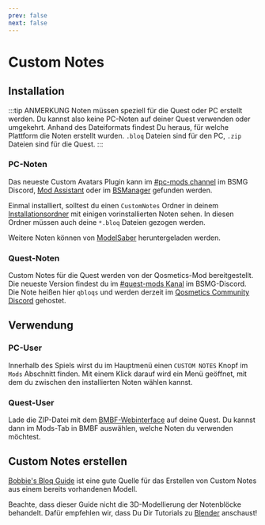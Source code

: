 ```yaml
---
prev: false
next: false
---
```


# Custom Notes

## Installation

:::tip ANMERKUNG
Noten müssen speziell für die Quest oder PC erstellt werden. Du kannst also keine PC-Noten auf deiner Quest verwenden oder umgekehrt. Anhand des Dateiformats findest Du heraus, für welche Plattform die Noten erstellt wurden. `.bloq` Dateien sind für den PC, `.zip` Dateien sind für die Quest.
:::

### PC-Noten

Das neueste Custom Avatars Plugin kann im [#pc-mods channel](https://discord.gg/beatsabermods) im BSMG Discord, [Mod Assistant](https://github.com/Assistant/ModAssistant) oder im [BSManager](https://github.com/Zagrios/bs-manager) gefunden werden.

Einmal installiert, solltest du einen `CustomNotes` Ordner in deinem [Installationsordner](/de/faq/install-folder.md) mit einigen vorinstallierten Noten sehen. In diesen Ordner müssen auch deine `*.bloq` Dateien gezogen werden.

Weitere Noten können von [ModelSaber](https://modelsaber.com/Bloqs/) heruntergeladen werden.

### Quest-Noten

Custom Notes für die Quest werden von der Qosmetics-Mod bereitgestellt. Die neueste Version findest du im [#quest-mods Kanal](https://discord.gg/beatsabermods) im BSMG-Discord. Die Note heißen hier `qbloqs` und werden derzeit im [Qosmetics Community Discord](https://discord.gg/qosmetics) gehostet.

## Verwendung

### PC-User

Innerhalb des Spiels wirst du im Hauptmenü einen `CUSTOM NOTES` Knopf im `Mods` Abschnitt finden. Mit einem Klick darauf wird ein Menü geöffnet, mit dem du zwischen den installierten Noten wählen kannst.

### Quest-User

Lade die ZIP-Datei mit dem [BMBF-Webinterface](/de/quest-modding.md#mods-installieren) auf deine Quest. Du kannst dann im Mods-Tab in BMBF auswählen, welche Noten du verwenden möchtest.

## Custom Notes erstellen

[Bobbie's Bloq Guide](./notes-guide.md) ist eine gute Quelle für das Erstellen von Custom Notes aus einem bereits vorhandenen Modell.

Beachte, dass dieser Guide nicht die 3D-Modellierung der Notenblöcke behandelt. Dafür empfehlen wir, dass Du Dir Tutorials zu [Blender](https://www.blender.org/) anschaust!
